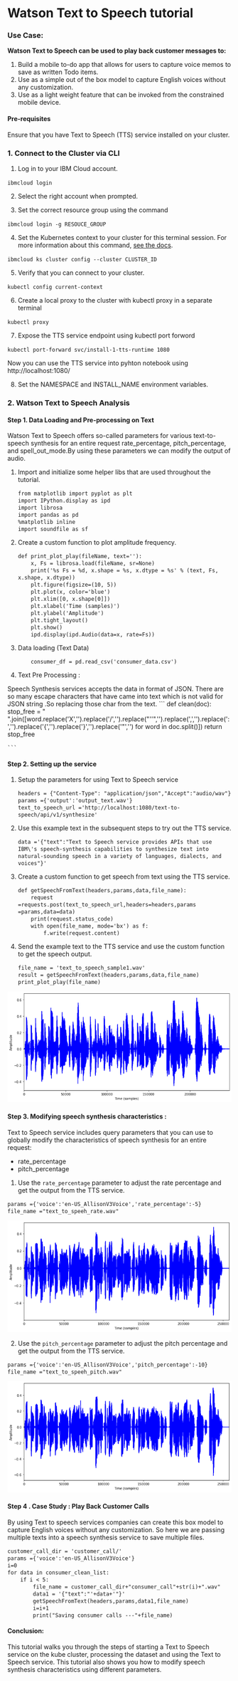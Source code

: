 # Watson Text to Speech tutorial
### Use Case:
**Watson Text to Speech can be used to play back customer messages to:**
   1. Build a mobile to-do app that allows for users to capture voice memos to save as written Todo items.
   1. Use as a simple out of the box model to capture English voices without any customization.
   1. Use as a light weight feature that can be invoked from the constrained mobile device.


#### Pre-requisites
Ensure that you have Text to Speech (TTS) service installed on your cluster.

### 1. Connect to the Cluster via CLI
1. Log in to your IBM Cloud account.

`ibmcloud login`

2. Select the right account when prompted.

3. Set the correct resource group using the command

`ibmcloud login -g RESOUCE_GROUP`

4. Set the Kubernetes context to your cluster for this terminal session. For more information about this command, [see the docs](https://cloud.ibm.com/docs/containers?topic=containers-cli-plugin-kubernetes-service-cli#cs_cluster_config).

`ibmcloud ks cluster config --cluster CLUSTER_ID`

5. Verify that you can connect to your cluster.

`kubectl config current-context`

6. Create a local proxy to the cluster with kubectl proxy in a separate terminal

`kubectl proxy`

7. Expose the TTS service endpoint using kubectl port forword 

 `kubectl port-forward svc/install-1-tts-runtime 1080`

Now you can use the TTS service into pyhton notebook using http://localhost:1080/

8. Set the NAMESPACE and INSTALL_NAME environment variables.

### 2. Watson Text to Speech Analysis

#### Step 1. Data Loading and Pre-processing on Text
Watson Text to Speech offers so-called parameters for various text-to-speech synthesis for an entire request rate_percentage, pitch_percentage, and spell_out_mode.By using these parameters we can modify the output of audio. 

1. Import and initialize some helper libs that are used throughout the tutorial.

    ```
    from matplotlib import pyplot as plt
    import IPython.display as ipd
    import librosa
    import pandas as pd
    %matplotlib inline
    import soundfile as sf
    ```

2. Create a custom function to plot amplitude frequency.

    ```
    def print_plot_play(fileName, text=''):
        x, Fs = librosa.load(fileName, sr=None)
        print('%s Fs = %d, x.shape = %s, x.dtype = %s' % (text, Fs, x.shape, x.dtype))
        plt.figure(figsize=(10, 5))
        plt.plot(x, color='blue')
        plt.xlim([0, x.shape[0]])
        plt.xlabel('Time (samples)')
        plt.ylabel('Amplitude')
        plt.tight_layout()
        plt.show()
        ipd.display(ipd.Audio(data=x, rate=Fs))
    
    ```

3. Data loading (Text Data)

    ```
        consumer_df = pd.read_csv('consumer_data.csv')
    ```

4. Text Pre Processing :

Speech Synthesis services accepts the data in format of JSON. There are so many escape characters that have came into text which is not valid for JSON string .So replacing those char from the text.
    ```
      def clean(doc):
         stop_free = " ".join([word.replace('X','').replace('/','').replace("''",'').replace(',','').replace(':','').replace('{','').replace('}','').replace('"','') for word in doc.split()])
      return stop_free 
      
    ```

#### Step 2. Setting up the service
1. Setup the parameters for using Text to Speech service

    ```
    headers = {"Content-Type": "application/json","Accept":"audio/wav"}
    params ={'output':'output_text.wav'}
    text_to_speech_url ='http://localhost:1080/text-to-speech/api/v1/synthesize'
    ```

2. Use this example text in the subsequent steps to try out the TTS service.

    ```
    data ='{"text":"Text to Speech service provides APIs that use IBM\'s speech-synthesis capabilities to synthesize text into natural-sounding speech in a variety of languages, dialects, and voices"}'
    ```

3. Create a custom function to get speech from text using the TTS service.

    ```
    def getSpeechFromText(headers,params,data,file_name):
        request =requests.post(text_to_speech_url,headers=headers,params =params,data=data)
        print(request.status_code)
        with open(file_name, mode='bx') as f:
            f.write(request.content)
    ```

4. Send the example text to the TTS service and use the custom function to get the speech output.

    ```
    file_name = 'text_to_speech_sample1.wav'
    result = getSpeechFromText(headers,params,data,file_name)
    print_plot_play(file_name)
    ```

![Raw Output](images/raw_output.png)

#### Step 3. Modifying speech synthesis characteristics :

Text to Speech service includes query parameters that you can use to globally modify the characteristics of speech synthesis for an entire request:

- rate_percentage
- pitch_percentage

1. Use the `rate_percentage` parameter to adjust the rate percentage and get the output from the TTS service.

```
params ={'voice':'en-US_AllisonV3Voice','rate_percentage':-5}
file_name ="text_to_speeh_rate.wav"
```

![Rate Percentage](images/rate_percentage.png)

2. Use the `pitch_percentage` parameter to adjust the pitch percentage and get the output from the TTS service.

```
params ={'voice':'en-US_AllisonV3Voice','pitch_percentage':-10}
file_name ="text_to_speeh_pitch.wav"
```

![Pitch Percentage](images/pitch_percentage.png)

#### Step 4 . Case Study : Play Back Customer Calls 
By using Text to speech services companies can create this box model to capture English voices without any customization. So here we are passing multiple texts into a speech synthesis service to save multiple files.
```
customer_call_dir = 'customer_call/'
params ={'voice':'en-US_AllisonV3Voice'}
i=0
for data in consumer_clean_list:
    if i < 5:
        file_name = customer_call_dir+"consumer_call"+str(i)+".wav"
        data1 = '{"text":"'+data+'"}'
        getSpeechFromText(headers,params,data1,file_name)
        i=i+1
        print("Saving consumer calls ---"+file_name)
```

#### Conclusion:

This tutorial walks you through the steps of starting a Text to Speech service on the kube cluster, processing the dataset and using the Text to Speech service. This tutorial also shows you how to modify speech synthesis characteristics using different parameters.
